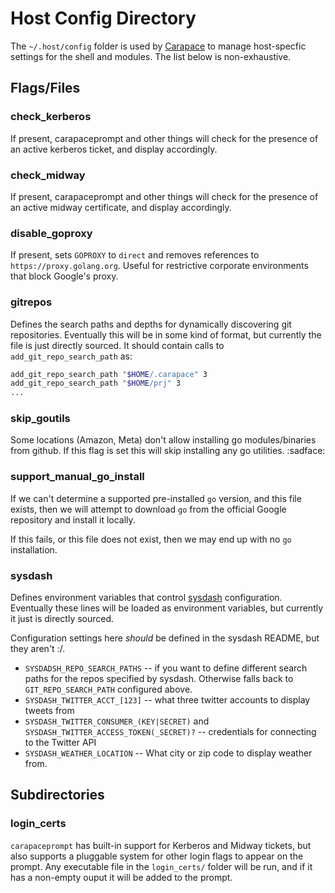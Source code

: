 Host Config Directory
==============

The `~/.host/config` folder is used by [Carapace](https://github.com/cheilman/carapace) to manage host-specfic settings for the shell and modules.  The list below is non-exhaustive.

Flags/Files
-----------

### check\_kerberos

If present, carapaceprompt and other things will check for the presence of an active kerberos ticket, and display accordingly.

### check\_midway

If present, carapaceprompt and other things will check for the presence of an active midway certificate, and display accordingly.

### disable_goproxy

If present, sets `GOPROXY` to `direct` and removes references to `https://proxy.golang.org`.  Useful for restrictive corporate environments that block Google's proxy.

### gitrepos

Defines the search paths and depths for dynamically discovering git repositories.  Eventually this will be in some kind of format, but currently the file is just directly sourced.  It should contain calls to `add_git_repo_search_path` as:

```bash
add_git_repo_search_path "$HOME/.carapace" 3
add_git_repo_search_path "$HOME/prj" 3
...
```

### skip_goutils

Some locations (Amazon, Meta) don't allow installing go modules/binaries from github.  If this flag is set this will skip installing any go utilities.  :sadface:

### support_manual_go_install

If we can't determine a supported pre-installed `go` version, and this file exists, then we will attempt to download `go` from the official Google repository and install it locally.

If this fails, or this file does not exist, then we may end up with no `go` installation.

### sysdash

Defines environment variables that control [sysdash](https://github.com/cheilman/sysdash) configuration.  Eventually these lines will be loaded as environment variables, but currently it just is directly sourced.

Configuration settings here *should* be defined in the sysdash README, but they aren't :/.

- `SYSDADSH_REPO_SEARCH_PATHS` -- if you want to define different search paths for the repos specified by sysdash.  Otherwise falls back to `GIT_REPO_SEARCH_PATH` configured above.
- `SYSDASH_TWITTER_ACCT_[123]` -- what three twitter accounts to display tweets from
- `SYSDASH_TWITTER_CONSUMER_(KEY|SECRET)` and `SYSDASH_TWITTER_ACCESS_TOKEN(_SECRET)?` -- credentials for connecting to the Twitter API
- `SYSDASH_WEATHER_LOCATION` -- What city or zip code to display weather from.

Subdirectories
--------------

### login_certs

`carapaceprompt` has built-in support for Kerberos and Midway tickets, but also
supports a pluggable system for other login flags to appear on the prompt.  Any
executable file in the `login_certs/` folder will be run, and if it has a
non-empty ouput it will be added to the prompt.

